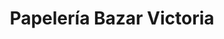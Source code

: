 ---
title: "Papelería Bazar Victoria"
url: /trujillo/papeleria-bazar-victoria/
shop: Schreibwaren
---